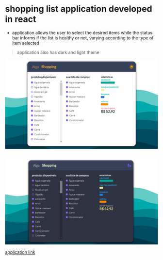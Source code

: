 # shopping list application developed in react

- application allows the user to select the desired items while the status bar informs if the list is healthy or not, varying according to the type of item selected


> application also has dark and light theme

![light](./src/assets/light_alga.png)
##
![dark](./src/assets/dark_alga.png)

[application link](https://alga-shopping.vercel.app/)
